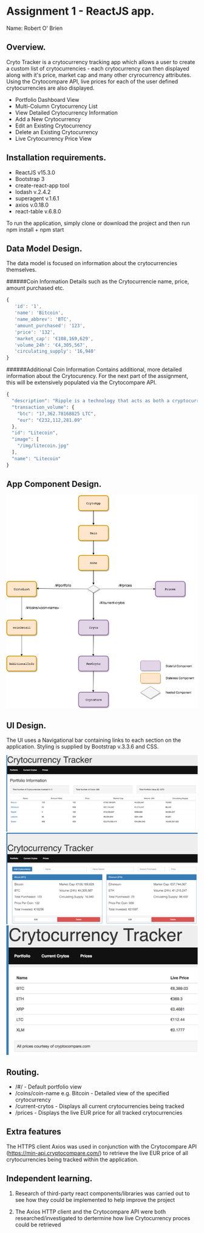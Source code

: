 # Assignment 1 - ReactJS app.

Name: Robert O' Brien

## Overview.
Cryto Tracker is a crytocurrency tracking app which allows a user to create a custom list of crytocurrencies - each crytocurrency can then displayed along with it's price, market cap and many other cryrocurrency attributes. Using the Crytocompare API, live prices for each of the user defined crytocurrencies are also displayed.

 + Portfolio Dashboard View
 + Multi-Column Crytocurrency List
 + View Detailed Crytocurrency Information 
 + Add a New Crytocurrency
 + Edit an Existing Crytocurrency
 + Delete an Existing Crytocurrency
 + Live Crytocurrency Price View

## Installation requirements.
+ ReactJS v15.3.0
+ Bootstrap 3
+ create-react-app tool
+ lodash v.2.4.2
+ superagent v.1.6.1
+ axios v.0.18.0
+ react-table v.6.8.0

To run the application, simply clone or download the project and then run npm install + npm start

## Data Model Design.
The data model is focused on information about the crytocurrencies themselves.

######Coin Information
Details such as the Crytocurrencie name, price, amount purchased etc.

```javascript
{
   'id': '1',
   'name': 'Bitcoin',
   'name_abbrev': 'BTC',
   'amount_purchased': '123',
   'price': '132',
   'market_cap': '€108,169,629',
   'volume_24h': '€4,305,567',
   'circulating_supply': '16,940'
}
```

######Additional Coin Information
Contains additional, more detailed information about the Crytocurency. For the next part of the assignment, this will be extensively populated via the Crytocompare API.

```javascript
{
  "description": "Ripple is a technology that acts as both a cryptocurrency and a digital payment network for financial transactions",
  "transaction_volume": {
    "btc": "17,362.78168825 LTC",
    "eur": "€232,112,281.09"
  },
  "id": "Litecoin",
  "image": [
    "/img/litecoin.jpg"
  ],
  "name": "Litecoin"
}
```

## App Component Design.
 
![alt text](/design.jpg)

## UI Design.

The UI uses a Navigational bar containing links to each section on the application. Styling is supplied by Bootstrap v.3.3.6 and CSS.

![alt text](/portfolio_view.png)
![alt text](/current_crytos_view.png)
![alt text](/prices_view.png)

## Routing.

+ /#/ - Default portfolio view
+ /coins/coin-name e.g. Bitcoin - Detailed view of the specified crytocurrency
+ /current-crytos - Displays all current crytocurrencies being tracked
+ /prices - Displays the live EUR price for all tracked crytocurrencies

## Extra features

The HTTPS client Axios was used in conjunction with the Crytocompare API (https://min-api.cryptocompare.com/) to retrieve the live EUR price of all crytocurrencies being tracked within the application.

## Independent learning.

1. Research of third-party react components/libraries was carried out to see how they could be implemented to help improve the project

2. The Axios HTTP client and the Crytocompare API were both researched/investigated to dertermine how live Crytocurrency proces could be retrieved


[image1]: ../Archive/model.png
[image2]: ../Archive/design.jpg
[image3]: ../Archive/screen.png
